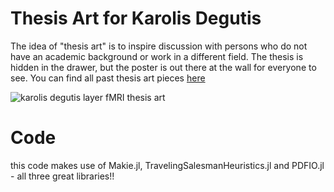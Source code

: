 # Thesis Art for Karolis Degutis
The idea of "thesis art" is to inspire discussion with persons who do not have an academic background or work in a different field. The thesis is hidden in the drawer, but the poster is out there at the wall for everyone to see. You can find all past thesis art pieces [here](https://benediktehinger.de/blog/science/category/thesis-art/)

![karolis degutis layer fMRI thesis art](https://benediktehinger.de/blog/science/upload/sites/2/2020/08/a2_karolis-1091x1536.jpg)
# Code
this code makes use of Makie.jl, TravelingSalesmanHeuristics.jl and PDFIO.jl - all three great libraries!!
